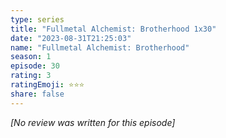 ```yaml
---
type: series
title: "Fullmetal Alchemist: Brotherhood 1x30"
date: "2023-08-31T21:25:03"
name: "Fullmetal Alchemist: Brotherhood"
season: 1
episode: 30
rating: 3
ratingEmoji: ⭐️⭐️⭐️
share: false
---
```


*[No review was written for this episode]*
